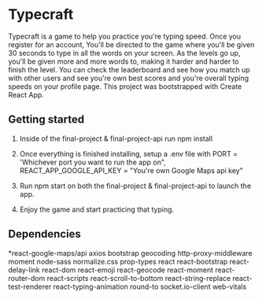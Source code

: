 # Typecraft

Typecraft is a game to help you practice you're typing speed. Once you register for an account, You'll be directed to the game where you'll be given 30 seconds to type in all the words on your screen. As the levels go up, you'll be given more and more words to, making it harder and harder to finish the level. You can check the leaderboard and see how you match up with other users and see you're own best scores and you're overall typing speeds on your profile page. This project was bootstrapped with Create React App.

## Getting started

1. Inside of the final-project & final-project-api run npm install

2. Once everything is finished installing, setup a .env file with PORT = 'Whichever port you want to run the app on", REACT_APP_GOOGLE_API_KEY = "You're own Google Maps api key"

3. Run npm start on both the final-project & final-project-api to launch the app.

4. Enjoy the game and start practicing that typing.

## Dependencies 

*react-google-maps/api
axios
bootstrap
geocoding
http-proxy-middleware
moment
node-sass
normalize.css
prop-types
react
react-bootstrap
react-delay-link
react-dom
react-emoji
react-geocode
react-moment
react-router-dom
react-scripts
react-scroll-to-bottom
react-string-replace
react-test-renderer
react-typing-animation
round-to
socket.io-client
web-vitals
